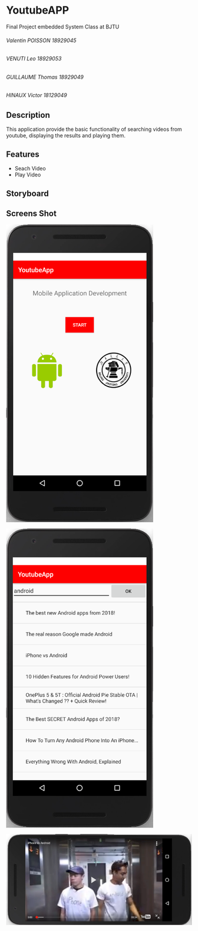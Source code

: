 # YoutubeAPP
Final Project embedded System Class at BJTU

###### Valentin POISSON 18929045
###### VENUTI Leo 18929053
###### GUILLAUME Thomas 18929049
###### HINAUX Victor 18129049

## Description
This application provide the basic functionality of searching videos from youtube, displaying the results and playing them.

## Features
- Seach Video
- Play Video

## Storyboard

## Screens Shot

![alt text](https://github.com/Valent1Poisson/YoutubeAPP/blob/master/home.png)


![alt text](https://github.com/Valent1Poisson/YoutubeAPP/blob/master/research.png)


![alt text](https://github.com/Valent1Poisson/YoutubeAPP/blob/master/video.png)
